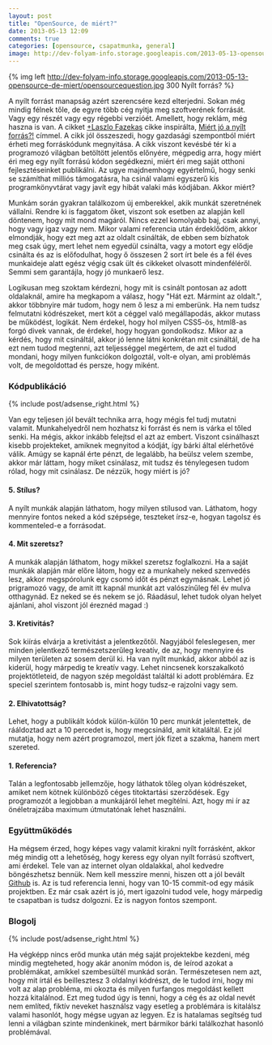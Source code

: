 ```yaml
---
layout: post
title: "OpenSource, de miért?"
date: 2013-05-13 12:09
comments: true
categories: [opensource, csapatmunka, general]
image: http://dev-folyam-info.storage.googleapis.com/2013-05-13-opensource-de-miert/opensourcequestion.jpg
---
```


{% img left http://dev-folyam-info.storage.googleapis.com/2013-05-13-opensource-de-miert/opensourcequestion.jpg 300 Nyílt forrás? %}

A nyílt forrást manapság azért szerencsére kezd elterjedni. Sokan még mindig félnek tőle,
de egyre több cég nyitja meg szoftverének forrását. Vagy egy részét vagy egy régebbi
verzióét. Amellett, hogy reklám, még haszna is van. A cikket
[+Laszlo Fazekas](https://plus.google.com/115334992192871078712/about) cikke
inspirálta, [Miért jó a nyílt forrás?!](http://lf.estontorise.hu/archives/401) címmel.
A cikk jól összeszedi, hogy gazdasági szempontból miért érheti meg
forráskódunk megnyitása. A cikk viszont kevésbé tér ki a programozó világban betöltött
jelentős előnyére, mégpedig arra, hogy miért éri meg egy nyílt forrású kódon segédkezni,
miért éri meg saját otthoni fejlesztéseinket publikálni. Az ugye majdnemhogy egyértelmű,
hogy senki se számíthat milliós támogatásra, ha csinál valami egyszerű kis
programkönyvtárat vagy javít egy hibát valaki más kódjában. Akkor miért?

<!--more-->

Munkám során gyakran találkozom új emberekkel, akik munkát szeretnének vállalni. Rendre
ki is faggatom őket, viszont sok esetben az alapján kell döntenem, hogy mit mond magáról.
Nincs ezzel komolyabb baj, csak annyi, hogy vagy igaz vagy nem. Mikor valami referencia
után érdeklődöm, akkor elmondják, hogy ezt meg azt az oldalt csinálták, de ebben sem
bízhatok meg csak úgy, mert lehet nem egyedül csinálta, vagy a motort egy elődje csinálta
és az is előfodulhat, hogy ő összesen 2 sort írt bele és a fél éves munkaideje alatt
egész végig csak ült és cikkeket olvasott mindenféléről. Semmi sem garantájla, hogy
jó munkaerő lesz.

Logikusan meg szoktam kérdezni, hogy mit is csinált pontosan az adott oldalaknál, amire
ha megkapom a válasz, hogy "Hát ezt. Mármint az oldalt.", akkor többnyire már tudom, hogy
nem ő lesz a mi emberünk. Ha nem tudsz felmutatni kódrészeket, mert köt a céggel való
megállapodás, akkor mutass be működést, logikát. Nem érdekel, hogy hol milyen CSS5-ös,
html8-as forgó divek vannak, de érdekel, hogy hogyan gondolkodsz. Mikor az a kérdés, hogy
mit csináltál, akkor jó lenne látni konkrétan mit csináltál, de ha ezt nem tudod megtenni,
azt teljességgel megértem, de azt el tudod mondani, hogy milyen funkciókon dolgoztál,
volt-e olyan, ami problémás volt, de megoldottad és persze, hogy miként.

### Kódpublikáció

{% include post/adsense_right.html %}

Van egy teljesen jól bevált technika arra, hogy mégis fel tudj mutatni valamit.
Munkahelyedről nem hozhatsz ki forrást és nem is várka el tőled senki. Ha mégis, akkor
inkább felejtsd el azt az embert. Viszont csinálhaszt kisebb projekteket, amiknek
megnyitod a kódját, így bárki által elérhetővé válik. Amúgy se kapnál érte pénzt, de
legalább, ha beülsz velem szembe, akkor már láttam, hogy miket csinálasz, mit tudsz
és ténylegesen tudom rólad, hogy mit csinálasz. De nézzük, hogy miért is jó?

#### 5. Stílus?

A nyílt munkák alapján láthatom, hogy milyen stílusod van. Láthatom, hogy mennyire fontos
neked a kód szépsége, teszteket írsz-e, hogyan tagolsz és kommenteled-e a forrásodat.

#### 4. Mit szeretsz?

A munkák alapján láthatom, hogy mikkel szeretsz foglalkozni. Ha a saját munkák alapján
már előre látom, hogy ez a munkahely neked szenvedés lesz, akkor megspórolunk egy csomó
időt és pénzt egymásnak. Lehet jó prigramozó vagy, de amit itt kapnál munkát azt
valószínűleg fél év mulva otthagynád. Ez neked se és nekem se jó. Ráadásul, lehet tudok
olyan helyet ajánlani, ahol viszont jól éreznéd magad :)

#### 3. Kretivitás?

Sok kiírás elvárja a kretivitást a jelentkezőtől. Nagyjából feleslegesen, mer minden
jelentkező természetszerűleg kreatív, de az, hogy mennyire és milyen területen az sosem
derül ki. Ha van nyílt munkád, akkor abból az is kiderül, hogy márpedig te kreatív vagy.
Lehet nincsenek korszakalkotó projektötleteid, de nagyon szép megoldást találtál ki adott
problémára. Ez speciel szerintem fontosabb is, mint hogy tudsz-e rajzolni vagy sem.

#### 2. Elhivatottság?

Lehet, hogy a publikált kódok külön-külön 10 perc munkát jelentettek, de rááldoztad azt a
10 percedet is, hogy megcsináld, amit kitaláltál. Ez jól mutatja, hogy nem azért
programozol, mert jók fizet a szakma, hanem mert szereted.

#### 1. Referencia?

Talán a legfontosabb jellemzője, hogy láthatok tőleg olyan kódrészeket, amiket nem kötnek
különböző céges titoktartási szerződések. Egy programozót a legjobban a munkájáról lehet
megítélni. Azt, hogy mi ír az önéletrajzába maximum útmutatónak lehet használni.

### Együttműködés

Ha mégsem érzed, hogy képes vagy valamit kirakni nyílt forrásként, akkor még mindig ott
a lehetőség, hogy keress egy olyan nyílt forrású szoftvert, ami érdekel. Tele van az
internet olyan oldalakkal, ahol kedvedre böngészhetsz bennük. Nem kell messzire menni,
hiszen ott a jól bevált [Github](https://github.com/) is. Az is tud referencia lenni, hogy
van 10-15 commit-od egy másik projektben. Ez már csak azért is jó, mert igazolni tudod
vele, hogy márpedig te csapatban is tudsz dolgozni. Ez is nagyon fontos szempont.

### Blogolj

{% include post/adsense_right.html %}

Ha végképp nincs erőd munka után még saját projektekbe kezdeni, még mindig megteheted, hogy
akár anoním módon is, de leírod azokat a problémákat, amikkel szembesültél munkád során.
Természetesen nem azt, hogy mit írtál és beillesztesz 3 oldalnyi kódrészt, de le tudod
írni, hogy mi volt az alap probléma, mi okozta és milyen furfangos megoldást kellett hozzá
kitalálnod. Ezt meg tudod úgy is tenni, hogy a cég és az oldal nevét nem említed, fiktív
neveket használsz vagy esetleg a problémára is kitalálsz valami hasonlót, hogy mégse ugyan
az legyen. Ez is hatalamas segítség tud lenni a világban szinte mindenkinek, mert
bármikor bárki találkozhat hasonló problémával.
